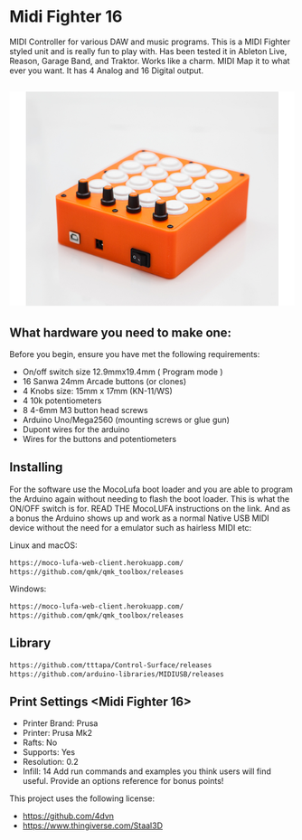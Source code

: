 # Midi Fighter 16 

<!--- These are examples. See https://shields.io for others or to customize this set of shields. You might want to include dependencies, project status and licence info here --->

MIDI Controller for various DAW and music programs. This is a MIDI Fighter styled unit and is really fun to play with. Has been tested it in Ableton Live, Reason, Garage Band, and Traktor. Works like a charm. MIDI Map it to what ever you want. It has 4 Analog and 16 Digital output. 
## ![Image description](https://github.com/4dvn/Midi-Fighter-16/blob/master/Images/11a483314189ecbfeb5ec6528f5cb3bf_preview_featured.jpg)
## What hardware you need to make one:

Before you begin, ensure you have met the following requirements:
* On/off switch size 12.9mmx19.4mm ( Program mode )
* 16 Sanwa 24mm Arcade buttons (or clones)
* 4 Knobs size: 15mm x 17mm (KN-11/WS) 
* 4 10k potentiometers 
* 8 4-6mm M3 button head screws
* Arduino Uno/Mega2560 (mounting screws or glue gun)
* Dupont wires for the arduino
* Wires for the buttons and potentiometers

## Installing 

For the software use the MocoLufa boot loader and you are able to program the Arduino again without needing to flash the boot loader. This is what the ON/OFF switch is for. READ THE MocoLUFA instructions on the link. And as a bonus the Arduino shows up and work as a normal Native USB MIDI device without the need for a emulator such as hairless MIDI etc:

Linux and macOS:
```
https://moco-lufa-web-client.herokuapp.com/
https://github.com/qmk/qmk_toolbox/releases
```

Windows:
```
https://moco-lufa-web-client.herokuapp.com/
https://github.com/qmk/qmk_toolbox/releases
```
## Library
```
https://github.com/tttapa/Control-Surface/releases
https://github.com/arduino-libraries/MIDIUSB/releases
```
## Print Settings <Midi Fighter 16>
* Printer Brand: Prusa
* Printer: Prusa Mk2
* Rafts: No
* Supports: Yes
* Resolution: 0.2
* Infill: 14
Add run commands and examples you think users will find useful. Provide an options reference for bonus points!

<!---## Contributing 
<!--- If your README is long or you have some specific process or steps you want contributors to follow, consider creating a separate CONTRIBUTING.md file--->
<!---To contribute to <project_name>, follow these steps:

<!---1. Fork this repository.
2. Create a branch: `git checkout -b <branch_name>`.
3. Make your changes and commit them: `git commit -m '<commit_message>'`
4. Push to the original branch: `git push origin <project_name>/<location>`
5. Create the pull request.

<!---Alternatively see the GitHub documentation on [creating a pull request](https://help.github.com/en/github/collaborating-with-issues-and-pull-requests/creating-a-pull-request).

## Contributors

Thanks to the following people who have contributed to this project:

* https://github.com/4dvn
* https://www.thingiverse.com/Staal3D


You might want to consider using something like the [All Contributors](https://github.com/all-contributors/all-contributors) specification and its [emoji key](https://allcontributors.org/docs/en/emoji-key).

## Contact

If you want to contact me you can reach me at <vuha.hau@hyper.vn>.

## License
<!--- If you're not sure which open license to use see https://choosealicense.com/--->

This project uses the following license:
* https://github.com/4dvn
* https://www.thingiverse.com/Staal3D

